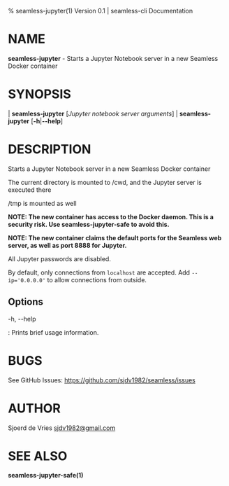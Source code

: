 % seamless-jupyter(1) Version 0.1 | seamless-cli Documentation

NAME
====

**seamless-jupyter** - Starts a Jupyter Notebook server in a new Seamless Docker container

SYNOPSIS
========

| **seamless-jupyter** \[_Jupyter notebook server arguments_]
| **seamless-jupyter** \[**-h**|**--help**]

DESCRIPTION
===========

Starts a Jupyter Notebook server in a new Seamless Docker container

The current directory is mounted to /cwd, and the Jupyter server is executed there

/tmp is mounted as well

**NOTE: The new container has access to the Docker daemon. This is a security risk. Use seamless-jupyter-safe to avoid this.**

**NOTE: The new container claims the default ports for the Seamless web server, as well as port 8888 for Jupyter.**

All Jupyter passwords are disabled.

By default, only connections from `localhost` are accepted.
Add `--ip='0.0.0.0'` to allow connections from outside.

Options
-------

-h, --help

:   Prints brief usage information.


BUGS
====

See GitHub Issues: <https://github.com/sjdv1982/seamless/issues>

AUTHOR
======

Sjoerd de Vries <sjdv1982@gmail.com>

SEE ALSO
========

**seamless-jupyter-safe(1)**